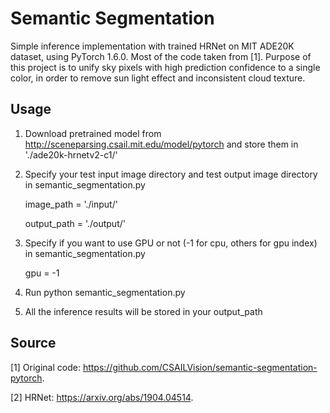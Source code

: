 # Semantic Segmentation
Simple inference implementation with trained HRNet on MIT ADE20K dataset, using PyTorch 1.6.0. Most of the code taken from [1]. Purpose of this project is to unify sky pixels with high prediction confidence to a single color, in order to remove sun light effect and inconsistent cloud texture.

## Usage
1. Download pretrained model from http://sceneparsing.csail.mit.edu/model/pytorch and store them in './ade20k-hrnetv2-c1/'

2. Specify your test input image directory and test output image directory in semantic_segmentation.py

   image_path = './input/'

   output_path = './output/'

3. Specify if you want to use GPU or not (-1 for cpu, others for gpu index) in semantic_segmentation.py

   gpu = -1

4. Run python semantic_segmentation.py

5. All the inference results will be stored in your output_path

## Source
[1] Original code: https://github.com/CSAILVision/semantic-segmentation-pytorch.

[2] HRNet: https://arxiv.org/abs/1904.04514.
